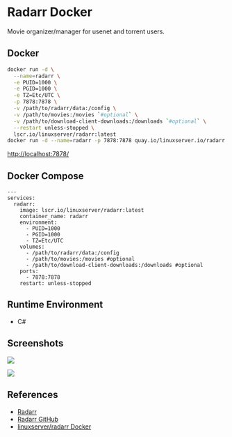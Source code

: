 # Radarr Docker

Movie organizer/manager for usenet and torrent users.

## Docker
```sh
docker run -d \
  --name=radarr \
  -e PUID=1000 \
  -e PGID=1000 \
  -e TZ=Etc/UTC \
  -p 7878:7878 \
  -v /path/to/radarr/data:/config \
  -v /path/to/movies:/movies `#optional` \
  -v /path/to/download-client-downloads:/downloads `#optional` \
  --restart unless-stopped \
  lscr.io/linuxserver/radarr:latest
docker run -d --name=radarr -p 7878:7878 quay.io/linuxserver.io/radarr
```
[http://localhost:7878/](http://localhost:7878/)

## Docker Compose
```
---
services:
  radarr:
    image: lscr.io/linuxserver/radarr:latest
    container_name: radarr
    environment:
      - PUID=1000
      - PGID=1000
      - TZ=Etc/UTC
    volumes:
      - /path/to/radarr/data:/config
      - /path/to/movies:/movies #optional
      - /path/to/download-client-downloads:/downloads #optional
    ports:
      - 7878:7878
    restart: unless-stopped
```

## Runtime Environment
- C#

## Screenshots
![](https://radarr.video/img/features/calendar.png)

![](https://radarr.video/img/features/blacklist.png)

## References
- [Radarr](https://radarr.video/)
- [Radarr GitHub](https://github.com/Radarr/Radarr)
- [linuxserver/radarr Docker](https://docs.linuxserver.io/images/docker-radarr/)